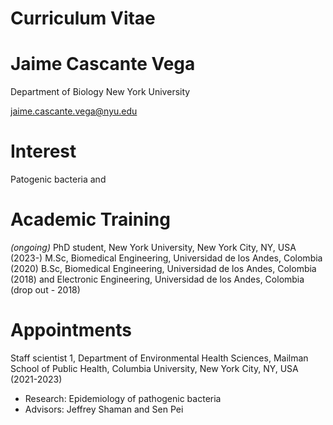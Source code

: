 # Curriculum Vitae
# Jaime Cascante Vega
Department of Biology
New York University

jaime.cascante.vega@nyu.edu

# Interest
Patogenic bacteria and 

# Academic Training
*(ongoing)* PhD student, New York University, New York City, NY, USA (2023-)
M.Sc, Biomedical Engineering, Universidad de los Andes, Colombia (2020)
B.Sc, Biomedical Engineering, Universidad de los Andes, Colombia (2018) and Electronic Engineering, Universidad de los Andes, Colombia (drop out - 2018)

# Appointments
Staff scientist 1, Department of Environmental Health Sciences, Mailman School of Public Health, Columbia University, New York City, NY, USA (2021-2023)
  - Research: Epidemiology of pathogenic bacteria
  - Advisors: Jeffrey Shaman and Sen Pei
